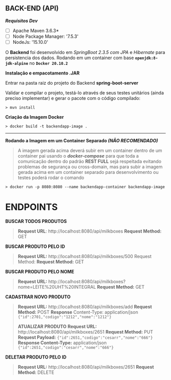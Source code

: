 **BACK-END (API)**
---
***Requisitos Dev***

 - [ ] Apache Maven 3.6.3*
 - [ ] Node Package Manager: '7.5.3'
 - [ ] NodeJs: '15.10.0'

O **Backend** foi desenvolvido em *SpringBoot 2.3.5 com JPA* e *Hibernate* para persistencia dos dados. Rodando em um container com base **`openjdk:8-jdk-alpine`** no **`Docker 20.10.2`**

 **Instalação e empacotamento .JAR**

Entrar na pasta raiz do projeto do Backend **spring-boot-server**

Validar e compilar o projeto, testá-lo através de seus testes unitários (ainda preciso implementar) e gerar o pacote com o código compilado:  

    > mvn install

 **Criação da Imagem Docker**
 

    > docker build -t backendapp-image . 

---
**Rodando a Imagem em um Container Separado *(NÃO RECOMENDADO)***

> A imagem gerada acima deverá subir em um container dentro de um
> container pai usando o ***docker-compose*** para que toda a
> comunicação dentro do padrão **REST FULL** sejá respeitada evitando
> problemas de segurança ou cross-domain, mas para subir a imagem gerada
> acima em um container separado para desenvolvimento ou testes poderá
> rodar o comando  

    > docker run -p 8080:8080 --name backendapp-container backendapp-image

# ENDPOINTS


**BUSCAR TODOS PRODUTOS**

> **Request URL**: http://localhost:8080/api/milkboxes
> **Request Method:** GET

**BUSCAR PRODUTO PELO ID**

> **Request URL:** http://localhost:8080/api/milkboxes/500 Request Method:
> **Request Method:** GET

**BUSCAR PRODUTO PELO NOME**

> **Request URL:** http://localhost:8080/api/milkboxes?nome=LEITE%20UHT%20INTEGRAL
> **Request Method:** GET

**CADASTRAR NOVO PRODUTO**

> **Request URL:** http://localhost:8080/api/milkboxes/add
> **Request Method:** POST
> **Response** Content-Type: application/json `{"id":2701,"codigo":"1212","nome":"1212"}`
> 
> 
> **ATUALIZAR PRODUTO**
> **Request URL:** http://localhost:8080/api/milkboxes/2651
> **Request Method:** PUT
> **Request Payload:** `{"id":2651,"codigo":"cesarr","nome":"666"}`
> **Response Content-Type:** application/json 
> `{"id":2651,"codigo":"cesarr","nome":"666"}`

**DELETAR PRODUTO PELO ID**

> **Request URL:** http://localhost:8080/api/milkboxes/2651
> **Request Method:** DELETE
